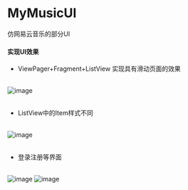 # MyMusicUI
仿网易云音乐的部分UI

#### 实现UI效果

- ViewPager+Fragment+ListView 实现具有滑动页面的效果</br></br>

![image](http://wx2.sinaimg.cn/mw690/83023f86ly1fgzuf7pnyrg20dz0krn6j.gif  "MyMessage滑动图片")
</br></br>


- ListView中的Item样式不同</br></br>

![image](http://wx3.sinaimg.cn/mw690/83023f86ly1fgzufah9jzg20e20kmhdu.gif "listview图片")
</br></br>

- 登录注册等界面</br></br>

![image](http://a1.qpic.cn/psb?/V10Yjq7s2D3e9b/5EfY9zldPw.vP3lypxCJQyEGwOF*tYX6TxgQJLOH9eI!/m/dBgBAAAAAAAAnull&bo=AgL2AgAAAAADB9Y!&rf=photolist&t=5/login1.png  "登录界面")
![image](http://a3.qpic.cn/psb?/V10Yjq7s2D3e9b/AvaV9S*WlaCYc7fI8C8sjOQPo3G5N0udVy1WHtIR*.Q!/m/dB4BAAAAAAAAnull&bo=AQL2AgAAAAADB9U!&rf=photolist&t=5/regist1.png  "注册界面")
</br></br>


